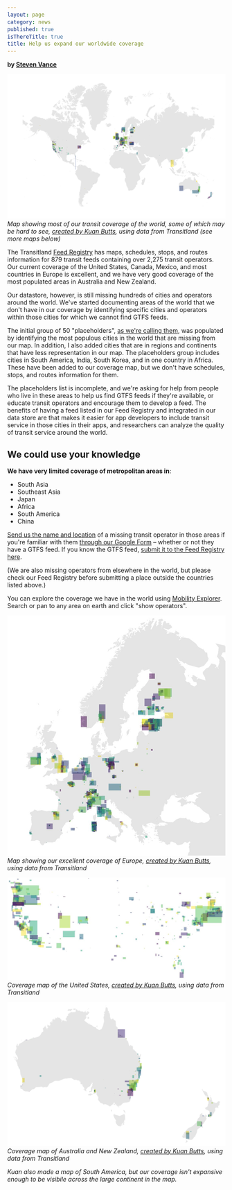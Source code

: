 ```yaml
---
layout: page
category: news
published: true
isThereTitle: true
title: Help us expand our worldwide coverage
---
```


**by [Steven Vance](http://twitter.com/stevevance)**

![Coverage map for the world, by Kuan Butts](/images/placeholders/worldwide_coverage_kuan_butts.png "Coverage map for the world, by Kuan Butts")
*Map showing most of our transit coverage of the world, some of which may be hard to see, [created by Kuan Butts](https://twitter.com/buttsmeister), using data from Transitland (see more maps below)*

The Transitland [Feed Registry](https://transit.land/feed-registry/) has maps, schedules, stops, and routes information for 879 transit feeds containing over 2,275 transit operators. Our current coverage of the United States, Canada, Mexico, and most countries in Europe is excellent, and we have very good coverage of the most populated areas in Australia and New Zealand.

Our datastore, however, is still missing hundreds of cities and operators around the world. We've started documenting areas of the world that we don't have in our coverage by identifying specific cities and operators within those cities for which we cannot find GTFS feeds. 

The initial group of 50 "placeholders", [as we're calling them](https://github.com/transitland/transitland/issues/261), was populated by identifying the most populous cities in the world that are missing from our map. In addition, I also added cities that are in regions and continents that have less representation in our map. The placeholders group includes cities in South America, India, South Korea, and in one country in Africa. These have been added to our coverage map, but we don't have schedules, stops, and routes information for them.  

The placeholders list is incomplete, and we're asking for help from people who live in these areas to help us find GTFS feeds if they're available, or educate transit operators and encourage them to develop a feed. The benefits of having a feed listed in our Feed Registry and integrated in our data store are that makes it easier for app developers to include transit service in those cities in their apps, and researchers can analyze the quality of transit service around the world. 

## We could use your knowledge

**We have very limited coverage of metropolitan areas in**:

- South Asia
- Southeast Asia
- Japan
- Africa
- South America
- China

[Send us the name and location](https://docs.google.com/forms/d/e/1FAIpQLSfMMVmGnfrlwpbZViW16bvQ99Sb1y1bRuNqKtUk_7ZEFfon1w/viewform) of a missing transit operator in those areas if you're familiar with them [through our Google Form](https://docs.google.com/forms/d/e/1FAIpQLSfMMVmGnfrlwpbZViW16bvQ99Sb1y1bRuNqKtUk_7ZEFfon1w/viewform) – whether or not they have a GTFS feed. If you know the GTFS feed, [submit it to the Feed Registry here](https://transit.land/feed-registry/feeds/new).

(We are also missing operators from elsewhere in the world, but please check our Feed Registry before submitting a place outside the countries listed above.)

You can explore the coverage we have in the world using [Mobility Explorer](https://mapzen.com/mobility/explorer/). Search or pan to any area on earth and click "show operators".

![Coverage map for Europe, by Kuan Butts](/images/placeholders/europe_coverage_kuan_butts.jpg "Coverage map for Europe, by Kuan Butts")
*Map showing our excellent coverage of Europe, [created by Kuan Butts](https://twitter.com/buttsmeister), using data from Transitland*

![Coverage map for the United States, by Kuan Butts](/images/placeholders/united_states_coverage_map_kuan_butts.jpg "Coverage map for the United States, by Kuan Butts")
*Coverage map of the United States, [created by Kuan Butts](https://twitter.com/buttsmeister/status/913445125396639744), using data from Transitland*

![Coverage map for Australia and New Zealand, by Kuan Butts](/images/placeholders/australia_nz_coverage_kuan_butts.jpg "Coverage map for Australia and New Zealand, by Kuan Butts")
*Coverage map of Australia and New Zealand, [created by Kuan Butts](https://twitter.com/buttsmeister), using data from Transitland*

*Kuan also made a map of South America, but our coverage isn't expansive enough to be visibile across the large continent in the map.*